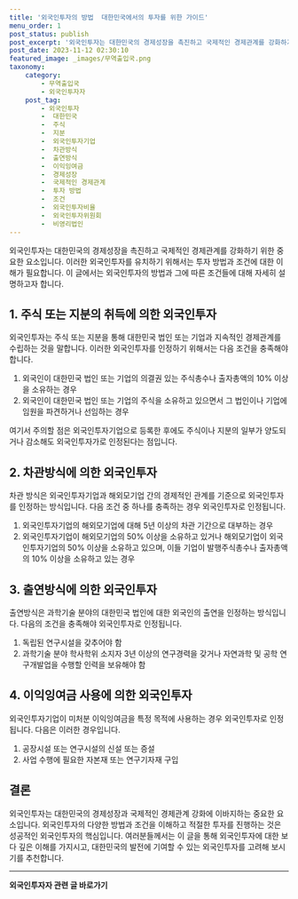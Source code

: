 ```yaml
---
title: '외국인투자의 방법  대한민국에서의 투자를 위한 가이드'
menu_order: 1
post_status: publish
post_excerpt: '외국인투자는 대한민국의 경제성장을 촉진하고 국제적인 경제관계를 강화하기 위한 중요한 요소입니다. 이러한 외국인투자를 유치하기 위해서는 투자 방법과 조건에 대한 이해가 필요합니다. 이 글에서는 외국인투자의 방법과 그에 따른 조건들에 대해 자세히 설명하고자 합니다.'
post_date: 2023-11-12 02:30:10
featured_image: _images/무역출입국.png
taxonomy:
    category:
        - 무역출입국
        - 외국인투자자
    post_tag:
        - 외국인투자
        -  대한민국
        -  주식
        -  지분
        -  외국인투자기업
        -  차관방식
        -  출연방식
        -  이익잉여금
        -  경제성장
        -  국제적인 경제관계
        -  투자 방법
        -  조건
        -  외국인투자비율
        -  외국인투자위원회
        -  비영리법인
---
```



외국인투자는 대한민국의 경제성장을 촉진하고 국제적인 경제관계를 강화하기 위한 중요한 요소입니다. 이러한 외국인투자를 유치하기 위해서는 투자 방법과 조건에 대한 이해가 필요합니다. 이 글에서는 외국인투자의 방법과 그에 따른 조건들에 대해 자세히 설명하고자 합니다. 

## 1. 주식 또는 지분의 취득에 의한 외국인투자

외국인투자는 주식 또는 지분을 통해 대한민국 법인 또는 기업과 지속적인 경제관계를 수립하는 것을 말합니다. 이러한 외국인투자를 인정하기 위해서는 다음 조건을 충족해야 합니다.

1. 외국인이 대한민국 법인 또는 기업의 의결권 있는 주식총수나 출자총액의 10% 이상을 소유하는 경우
2. 외국인이 대한민국 법인 또는 기업의 주식을 소유하고 있으면서 그 법인이나 기업에 임원을 파견하거나 선임하는 경우

여기서 주의할 점은 외국인투자기업으로 등록한 후에도 주식이나 지분의 일부가 양도되거나 감소해도 외국인투자가로 인정된다는 점입니다.

## 2. 차관방식에 의한 외국인투자

차관 방식은 외국인투자기업과 해외모기업 간의 경제적인 관계를 기준으로 외국인투자를 인정하는 방식입니다. 다음 조건 중 하나를 충족하는 경우 외국인투자로 인정됩니다.

1. 외국인투자기업의 해외모기업에 대해 5년 이상의 차관 기간으로 대부하는 경우
2. 외국인투자기업이 해외모기업의 50% 이상을 소유하고 있거나 해외모기업이 외국인투자기업의 50% 이상을 소유하고 있으며, 이들 기업이 발행주식총수나 출자총액의 10% 이상을 소유하고 있는 경우

## 3. 출연방식에 의한 외국인투자

출연방식은 과학기술 분야의 대한민국 법인에 대한 외국인의 출연을 인정하는 방식입니다. 다음의 조건을 충족해야 외국인투자로 인정됩니다.

1. 독립된 연구시설을 갖추어야 함
2. 과학기술 분야 학사학위 소지자 3년 이상의 연구경력을 갖거나 자연과학 및 공학 연구개발업을 수행할 인력을 보유해야 함

## 4. 이익잉여금 사용에 의한 외국인투자

외국인투자기업이 미처분 이익잉여금을 특정 목적에 사용하는 경우 외국인투자로 인정됩니다. 다음은 이러한 경우입니다.

1. 공장시설 또는 연구시설의 신설 또는 증설
2. 사업 수행에 필요한 자본재 또는 연구기자재 구입

## 결론

외국인투자는 대한민국의 경제성장과 국제적인 경제관계 강화에 이바지하는 중요한 요소입니다. 외국인투자의 다양한 방법과 조건을 이해하고 적절한 투자를 진행하는 것은 성공적인 외국인투자의 핵심입니다. 여러분들께서는 이 글을 통해 외국인투자에 대한 보다 깊은 이해를 가지시고, 대한민국의 발전에 기여할 수 있는 외국인투자를 고려해 보시기를 추천합니다.


<!-- wp:separator -->
<hr class="wp-block-separator has-alpha-channel-opacity"/>
<!-- /wp:separator -->

<!-- wp:group {"backgroundColor":"base","layout":{"type":"constrained"}} -->
<div class="wp-block-group has-base-background-color has-background"><!-- wp:paragraph {"align":"center","fontSize":"medium"} -->
<p class="has-text-align-center has-large-font-size"><strong>외국인투자자 관련 글 바로가기</strong></p>
<!-- /wp:paragraph -->


<!-- wp:latest-posts
{"categories":[{"id":14375,"count":19,"description":"","link":"https://uknowlaw.com/category/%ec%99%b8%ea%b5%ad%ec%9d%b8%ed%88%ac%ec%9e%90%ec%9e%90/","name":"외국인투자자","slug":"외국인투자자","taxonomy":"category","parent":0,"meta":[],"_links":{"self":[{"href":"https://uknowlaw.com/wp-json/wp/v2/categories/14375"}],"collection":[{"href":"https://uknowlaw.com/wp-json/wp/v2/categories"}],"about":[{"href":"https://uknowlaw.com/wp-json/wp/v2/taxonomies/category"}],"wp:post_type":[{"href":"https://uknowlaw.com/wp-json/wp/v2/posts?categories=14375"}],"curies":[{"name":"wp","href":"https://api.w.org/{rel}","templated":true}]}}],"postsToShow":100,"excerptLength":28,"postLayout":"grid","columns":2,"featuredImageAlign":"left","featuredImageSizeSlug":"large","fontSize":"small"} /--></div>
<!-- /wp:group -->
